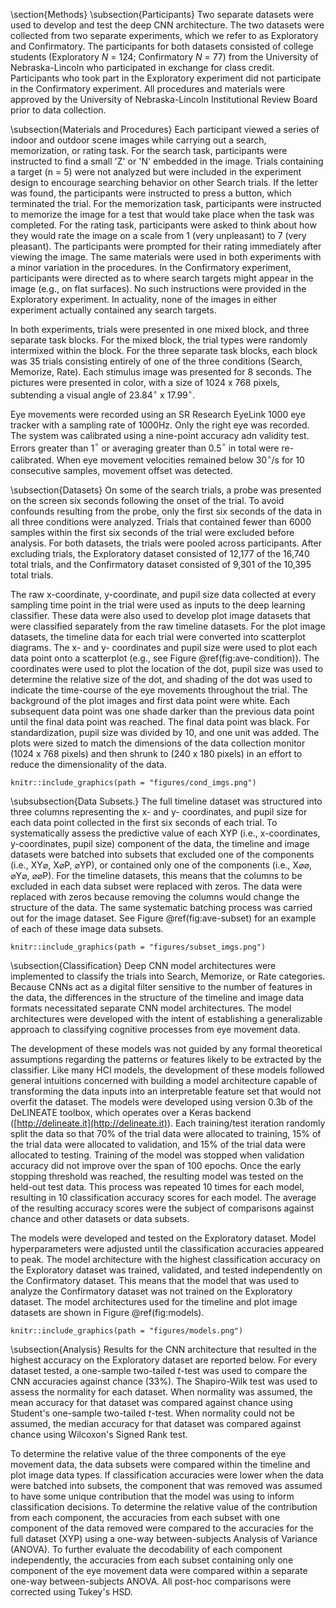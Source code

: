 \section{Methods}
\subsection{Participants}
Two separate datasets were used to develop and test the deep CNN architecture. The two datasets were collected from two separate experiments, which we refer to as Exploratory and Confirmatory. The participants for both datasets consisted of college students (Exploratory _N_ = 124; Confirmatory _N_ = 77) from the University of Nebraska-Lincoln who participated in exchange for class credit. Participants who took part in the Exploratory experiment did not participate in the Confirmatory experiment. All procedures and materials were approved by the University of Nebraska-Lincoln Institutional Review Board prior to data collection.

\subsection{Materials and Procedures}
Each participant viewed a series of indoor and outdoor scene images while carrying out a search, memorization, or rating task. For the search task, participants were instructed to find a small 'Z' or 'N' embedded in the image. Trials containing a target (n = 5) were not analyzed but were included in the experiment design to encourage searching behavior on other Search trials. If the letter was found, the participants were instructed to press a button, which terminated the trial. For the memorization task, participants were instructed to memorize the image for a test that would take place when the task was completed. For the rating task, participants were asked to think about how they would rate the image on a scale from 1 (very unpleasant) to 7 (very pleasant). The participants were prompted for their rating immediately after viewing the image. The same materials were used in both experiments with a minor variation in the procedures. In the Confirmatory experiment, participants were directed as to where search targets might appear in the image (e.g., on flat surfaces). No such instructions were provided in the Exploratory experiment. In actuality, none of the images in either experiment actually contained any search targets.

In both experiments, trials were presented in one mixed block, and three separate task blocks. For the mixed block, the trial types were randomly intermixed within the block. For the three separate task blocks, each block was 35 trials consisting entirely of one of the three conditions (Search, Memorize, Rate). Each stimulus image was presented for 8<!--8018 samples--> seconds.<!-- The inter-trial interval lasted **XX**--2-- seconds.--><!-- The participants were seated **XX** -- distance -- inches from a **XXresolutionXX** -- resolution -- monitor.--> The pictures were presented in color, with a size of 1024 x 768 pixels, subtending a visual angle of 23.84$^{\circ}$ x 17.99$^{\circ}$.

Eye movements were recorded using an SR Research EyeLink 1000 eye tracker with a sampling rate of 1000Hz. Only the right eye was recorded. The system was calibrated using a nine-point accuracy adn validity test. Errors greater than 1$^{\circ}$ or averaging greater than 0.5$^{\circ}$ in total were re-calibrated. When eye movement velocities remained below 30$^{\circ}$/s for 10 consecutive samples, movement offset was detected.

\subsection{Datasets}
On some of the search trials, a probe was presented on the screen six seconds following the onset of the trial. To avoid confounds resulting from the probe, only the first six seconds of the data in all three conditions were analyzed. Trials that contained fewer than 6000 samples within the first six seconds of the trial were excluded before analysis. For both datasets, the trials were pooled across participants. After excluding trials, the Exploratory dataset consisted of 12,177 of the 16,740 total trials, and the Confirmatory dataset consisted of 9,301 of the 10,395 total trials.

The raw x-coordinate, y-coordinate, and pupil size data collected at every sampling time point in the trial were used as inputs to the deep learning classifier. These data were also used to develop plot image datasets that were classified separately from the raw timeline datasets. For the plot image datasets, the timeline data for each trial were converted into scatterplot diagrams. The x- and y- coordinates and pupil size were used to plot each data point onto a scatterplot (e.g., see Figure \@ref(fig:ave-condition)). The coordinates were used to plot the location of the dot, pupil size was used to determine the relative size of the dot, and shading of the dot was used to indicate the time-course of the eye movements throughout the trial. The background of the plot images and first data point were white. Each subsequent data point was one shade darker than the previous data point until the final data point was reached. The final data point was black. For standardization, pupil size was divided by 10, and one unit<!-- pupil size data is reported in arbitrary units http://sr-research.jp/support/EyeLink%201000%20User%20Manual%201.5.0.pdf p.95 --> was added. The plots were sized to match the dimensions of the data collection monitor (1024 x 768 pixels) and then shrunk to (240 x 180 pixels) in an effort to reduce the dimensionality of the data.

<!-- Search Memorize Rate -->
```{r ave-condition, fig.cap = "Each trial was represented as an image. Each sample collected within the trial was plotted as a dot in the image. Pupil size was represented by the size of the dot. The time course of the eye movements was represented by the gradual darkening of the dot over time.", echo = FALSE}
knitr::include_graphics(path = "figures/cond_imgs.png")
```

\subsubsection{Data Subsets.}
The full timeline dataset was structured into three columns representing the x- and y- coordinates, and pupil size for each data point collected in the first six seconds of each trial. To systematically assess the predictive value of each XYP (i.e., x-coordinates, y-coordinates, pupil size) component of the data, the timeline and image datasets were batched into subsets that excluded one of the components (i.e., XY$\varnothing$, X$\varnothing$P, $\varnothing$YP), or contained only one of the components (i.e., X$\varnothing\varnothing$, $\varnothing$Y$\varnothing$, $\varnothing\varnothing$P). For the timeline datasets, this means that the columns to be excluded in each data subset were replaced with zeros. The data were replaced with zeros because removing the columns would change the structure of the data. The same systematic batching process was carried out for the image dataset. See Figure \@ref(fig:ave-subset) for an example of each of these image data subsets.

<!-- Image Subset Figures -->
```{r ave-subset, fig.cap = "Plot images were used to represent each type of data subset. As with the trials in the full XYP dataset, the time course of the eye movements was represented by the shading of the dot. The first sample of each trial was white, and the last sample was black.", echo = FALSE}
knitr::include_graphics(path = "figures/subset_imgs.png")
```

\subsection{Classification}
Deep CNN model architectures were implemented to classify the trials into Search, Memorize, or Rate categories. Because CNNs act as a digital filter sensitive to the number of features in the data, the differences in the structure of the timeline and image data formats necessitated separate CNN model architectures. The model architectures were developed with the intent of establishing a generalizable approach to classifying cognitive processes from eye movement data.

The development of these models was not guided by any formal theoretical assumptions regarding the patterns or features likely to be extracted by the classifier. Like many HCI models, the development of these models followed general intuitions concerned with building a model architecture capable of transforming the data inputs into an interpretable feature set that would not overfit the dataset. The models were developed using version 0.3b of the DeLINEATE toolbox, which operates over a Keras backend ([http://delineate.it](http://delineate.it)<!-- Kuntzelman et al., submitted? -->). Each training/test iteration randomly split the data so that 70\% of the trial data were allocated to training, 15\% of the trial data were allocated to validation, and 15\% of the trial data were allocated to testing. Training of the model was stopped when validation accuracy did not improve over the span of 100 epochs. Once the early stopping threshold was reached, the resulting model was tested on the held-out test data. This process was repeated 10 times for each model, resulting in 10 classification accuracy scores for each model. The average of the resulting accuracy scores were the subject of comparisons against chance and other datasets or data subsets.

The models were developed and tested on the Exploratory dataset. Model hyperparameters were adjusted until the classification accuracies appeared to peak. The model architecture with the highest classification accuracy on the Exploratory dataset was trained, validated, and tested independently on the Confirmatory dataset. This means that the model that was used to analyze the Confirmatory dataset was not trained on the Exploratory dataset. The model architectures used for the timeline and plot image datasets are shown in Figure \@ref(fig:models).

<!-- Models -->
```{r models, fig.cap = "Two different model architectures were used to classify the timeline and image data. Both models were compiled using a categorical crossentropy loss function, and optimized with the Adam algorithm.", echo = FALSE}
knitr::include_graphics(path = "figures/models.png")
```

\subsection{Analysis}
Results for the CNN architecture that resulted in the highest accuracy on the Exploratory dataset are reported below. For every dataset tested, a one-sample two-tailed _t_-test was used to compare the CNN accuracies against chance (33\%). The Shapiro-Wilk test was used to assess the normality for each dataset. When normality was assumed, the mean accuracy for that dataset was compared against chance using Student's one-sample two-tailed _t_-test. When normality could not be assumed, the median accuracy for that dataset was compared against chance using Wilcoxon's Signed Rank test.

To determine the relative value of the three components of the eye movement data, the data subsets were compared within the timeline and plot image data types. If classification accuracies were lower when the data were batched into subsets, the component that was removed was assumed to have some unique contribution that the model was using to inform classification decisions. To determine the relative value of the contribution from each component, the accuracies from each subset with one component of the data removed were compared to the accuracies for the full dataset (XYP) using a one-way between-subjects Analysis of Variance (ANOVA). To further evaluate the decodability of each component independently, the accuracies from each subset containing only one component of the eye movement data were compared within a separate one-way between-subjects ANOVA. All post-hoc comparisons were corrected using Tukey's HSD.
